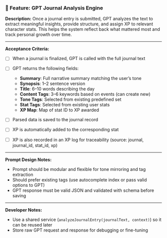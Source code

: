 ### 🧠 Feature: GPT Journal Analysis Engine

**Description:**
Once a journal entry is submitted, GPT analyzes the text to extract meaningful insights, provide structure, and assign XP to relevant character stats. This helps the system reflect back what mattered most and track personal growth over time.

---

**Acceptance Criteria:**

- [ ] When a journal is finalized, GPT is called with the full journal text

- [ ] GPT returns the following fields:
  - **Summary**: Full narrative summary matching the user’s tone
  - **Synopsis**: 1–2 sentence version
  - **Title**: 6–10 words describing the day
  - **Content Tags**: 3–6 keywords based on events (can create new)
  - **Tone Tags**: Selected from existing predefined set
  - **Stat Tags**: Selected from existing user stats
  - **XP Map**: Map of stat ID to XP awarded

- [ ] Parsed data is saved to the journal record

- [ ] XP is automatically added to the corresponding stat

- [ ] XP is also recorded in an XP log for traceability (source: journal, journal_id, stat_id, xp)

---

**Prompt Design Notes:**

- Prompt should be modular and flexible for tone mirroring and tag extraction
- Should prefer existing tags (use autocomplete index or pass valid options to GPT)
- GPT response must be valid JSON and validated with schema before saving

---

**Developer Notes:**

- Use a shared service (`analyzeJournalEntry(journalText, context)`) so it can be reused later
- Store raw GPT request and response for debugging or fine-tuning

